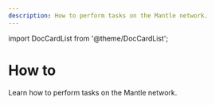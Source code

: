 ```yaml
---
description: How to perform tasks on the Mantle network.
---
```


import DocCardList from '@theme/DocCardList';

# How to

Learn how to perform tasks on the Mantle network.

<DocCardList />